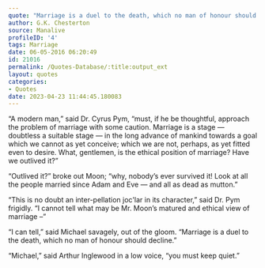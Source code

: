 ```yaml
---
quote: "Marriage is a duel to the death, which no man of honour should decline."
author: G.K. Chesterton
source: Manalive
profileID: '4'
tags: Marriage
date: 06-05-2016 06:20:49
id: 21016
permalink: /Quotes-Database/:title:output_ext
layout: quotes
categories:
- Quotes
date: 2023-04-23 11:44:45.180083
---
```


“A modern man,” said Dr. Cyrus Pym, “must, if he be thoughtful, approach the  problem of marriage with some caution. Marriage is a stage — doubtless a suitable stage — in the long advance of mankind towards a goal which we cannot as yet conceive; which we are not, perhaps, as yet fitted even to desire. What, gentlemen, is the ethical position of marriage? Have we outlived it?”

“Outlived it?” broke out Moon; “why, nobody’s ever survived it! Look at all the people married since Adam and Eve — and all as dead as mutton.”

“This is no doubt an inter-pellation joc'lar in its character,” said Dr. Pym frigidly. “I cannot tell what may be Mr. Moon’s matured and ethical view of marriage –”

“I can tell,” said Michael savagely,  out of the gloom. “Marriage is a duel to the death, which no man of honour should decline.”

“Michael,” said Arthur Inglewood in a low voice, “you must keep quiet.”